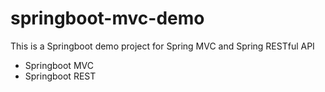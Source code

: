 # springboot-mvc-demo
This is a Springboot demo project for Spring MVC and Spring RESTful API

- Springboot MVC
- Springboot REST
